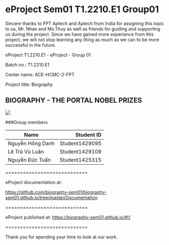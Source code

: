 # eProject Sem01 T1.2210.E1 Group01

Sincere thanks to FPT Aptech and Aptech from India for assigning this topic to us, Mr. Nhan and Ms.Thuy as well as friends for guiding and supporting us during the project. Since we have gained more experience from this project, we will not stop learning any thing as much as we can to be more successful in the future.

eProject T1.2210.E1 - eProject - Group 01

Batch no.: T1.2210.E1

Center name: ACE-HCMC-2-FPT

Project title: Biography


## BIOGRAPHY - THE PORTAL NOBEL PRIZES

![](https://biography-sem01.github.io/images/Logo-biography.png)

###Group members

| Name      | Student ID |
| --------- | -----:|
| Nguyễn Hồng Danh  | Student1429095 |
| Lê Trà Vũ Luân     |   Student1429109 |
| Nguyễn Đức Tuấn      |   Student1425315 |


============================

eProject documentation at:

https://github.com/biography-sem01/biography-sem01.github.io/tree/master/Documentation

============================

eProject published at: https://biography-sem01.github.io/#!/

============================

Thank you for spending your time to look at our work.
